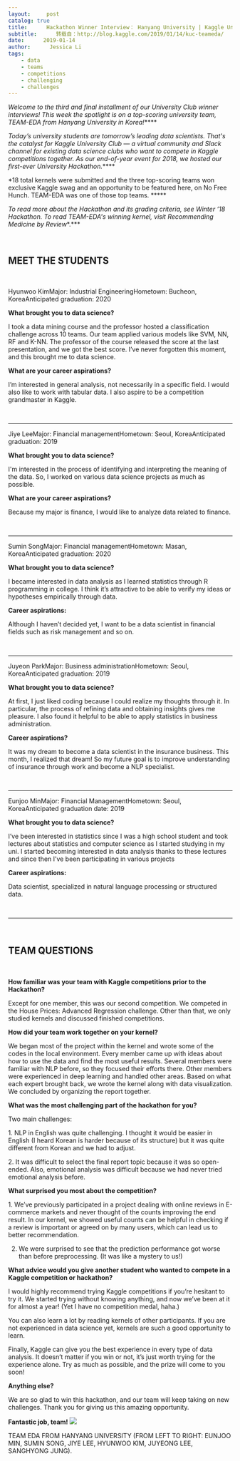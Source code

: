 ```yaml
---
layout:     post
catalog: true
title:      Hackathon Winner Interview： Hanyang University | Kaggle University Club
subtitle:      转载自：http://blog.kaggle.com/2019/01/14/kuc-teameda/
date:      2019-01-14
author:      Jessica Li
tags:
    - data
    - teams
    - competitions
    - challenging
    - challenges
---
```


*Welcome to the third and final installment of our University Club winner interviews! This week the spotlight is on a top-scoring university team, TEAM-EDA from Hanyang University in Korea!*****

*Today’s university students are tomorrow’s leading data scientists. That's the catalyst for Kaggle University Club — a virtual community and Slack channel for existing data science clubs who want to compete in Kaggle competitions together. As our end-of-year event for 2018, we hosted our first-ever University Hackathon.*****

*18 total kernels were submitted and the three top-scoring teams won exclusive Kaggle swag and an opportunity to be featured here, on No Free Hunch. TEAM-EDA was one of those top teams. *****

*To read more about the Hackathon and its grading criteria, see Winter ‘18 Hackathon. To read TEAM-EDA's winning kernel, visit Recommending Medicine by Review**.***

 

## **MEET THE STUDENTS**

 

Hyunwoo KimMajor: Industrial EngineeringHometown: Bucheon, KoreaAnticipated graduation: 2020

**What brought you to data science?**

I took a data mining course and the professor hosted a classification challenge across 10 teams. Our team applied various models like SVM, NN, RF and K-NN. The professor of the course released the score at the last presentation, and we got the best score. I’ve never forgotten this moment, and this brought me to data science.

**What are your career aspirations?**

I’m interested in general analysis, not necessarily in a specific field. I would also like to work with tabular data. I also aspire to be a competition grandmaster in Kaggle.

 

---

Jiye LeeMajor: Financial managementHometown: Seoul, KoreaAnticipated graduation: 2019

**What brought you to data science?**

I'm interested in the process of identifying and interpreting the meaning of the data. So, I worked on various data science projects as much as possible.

**What are your career aspirations?**

Because my major is finance, I would like to analyze data related to finance.

 

---

Sumin SongMajor: Financial managementHometown: Masan, KoreaAnticipated graduation: 2020

**What brought you to data science?**

I became interested in data analysis as I learned statistics through R programming in college. I think it’s attractive to be able to verify my ideas or hypotheses empirically through data.

**Career aspirations:**

Although I haven’t decided yet, I want to be a data scientist in financial fields such as risk management and so on.

 

---

Juyeon ParkMajor: Business administrationHometown: Seoul, KoreaAnticipated graduation: 2019

**What brought you to data science?**

At first, I just liked coding because I could realize my thoughts through it. In particular, the process of refining data and obtaining insights gives me pleasure. I also found it helpful to be able to apply statistics in business administration.

**Career aspirations?**

It was my dream to become a data scientist in the insurance business. This month, I realized that dream! So my future goal is to improve understanding of insurance through work and become a NLP specialist.

 

---

Eunjoo MinMajor: Financial ManagementHometown: Seoul, KoreaAnticipated graduation date: 2019

**What brought you to data science?**

I’ve been interested in statistics since I was a high school student and took lectures about statistics and computer science as I started studying in my uni. I started becoming interested in data analysis thanks to these lectures and since then I’ve been participating in various projects

**Career aspirations:**

Data scientist, specialized in natural language processing or structured data.

 

---

 

## **TEAM QUESTIONS**

 

**How familiar was your team with Kaggle competitions prior to the Hackathon?**

Except for one member, this was our second competition. We competed in the House Prices: Advanced Regression challenge. Other than that, we only studied kernels and discussed finished competitions.

**How did your team work together on your kernel?**

We began most of the project within the kernel and wrote some of the codes in the local environment. Every member came up with ideas about how to use the data and find the most useful results. Several members were familiar with NLP before, so they focused their efforts there. Other members were experienced in deep learning and handled other areas. Based on what each expert brought back, we wrote the kernel along with data visualization. We concluded by organizing the report together.

**What was the most challenging part of the hackathon for you?**

Two main challenges:

1. NLP in English was quite challenging. I thought it would be easier in English (I heard Korean is harder because of its structure) but it was quite different from Korean and we had to adjust.

2. It was difficult to select the final report topic because it was so open-ended. Also, emotional analysis was difficult because we had never tried emotional analysis before.

**What surprised you most about the competition?**

1. We’ve previously participated in a project dealing with online reviews in E-commerce markets and never thought of the counts improving the end result. In our kernel, we showed useful counts can be helpful in checking if a review is important or agreed on by many users, which can lead us to better recommendation.

2. We were surprised to see that the prediction performance got worse than before preprocessing. (It was like a mystery to us!)

**What advice would you give another student who wanted to compete in a Kaggle competition or hackathon?**

I would highly recommend trying Kaggle competitions if you’re hesitant to try it. We started trying without knowing anything, and now we’ve been at it for almost a year! (Yet I have no competition medal, haha.)

You can also learn a lot by reading kernels of other participants. If you are not experienced in data science yet, kernels are such a good opportunity to learn.

Finally, Kaggle can give you the best experience in every type of data analysis. It doesn’t matter if you win or not, it’s just worth trying for the experience alone. Try as much as possible, and the prize will come to you soon!

**Anything else?**

We are so glad to win this hackathon, and our team will keep taking on new challenges. Thank you for giving us this amazing opportunity.

**Fantastic job, team!**
![](http://s5047.pcdn.co/wp-content/uploads/2019/01/Screen-Shot-2019-01-14-at-1.02.18-PM-1024x752.png)


TEAM EDA FROM HANYANG UNIVERSITY (FROM LEFT TO RIGHT: EUNJOO MIN, SUMIN SONG, JIYE LEE, HYUNWOO KIM, JUYEONG LEE, SANGHYONG JUNG).
